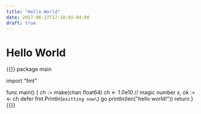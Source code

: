 ```yaml
---
title: "Hello World"
date: 2017-06-27T17:10:01-04:00
draft: true
---
```


# Hello World

{{<highlight go>}}
package main

import "fmt"

func main() {
    ch := make(chan float64)
    ch <- 1.0e10    // magic number
    x, ok := <- ch
    defer fmt.Println(`exitting now\`)
    go println(len("hello world!"))
    return
}
{{</highlight>}}

